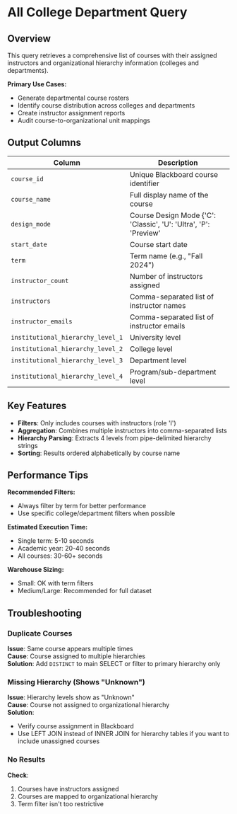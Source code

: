 # All College Department Query

## Overview

This query retrieves a comprehensive list of courses with their assigned instructors and organizational hierarchy information (colleges and departments).

**Primary Use Cases:**
- Generate departmental course rosters
- Identify course distribution across colleges and departments
- Create instructor assignment reports
- Audit course-to-organizational unit mappings

## Output Columns

| Column | Description |
|--------|-------------|
| `course_id` | Unique Blackboard course identifier |
| `course_name` | Full display name of the course |
| `design_mode` | Course Design Mode {'C': 'Classic', 'U': 'Ultra', 'P': 'Preview' |
| `start_date` | Course start date |
| `term` | Term name (e.g., "Fall 2024") |
| `instructor_count` | Number of instructors assigned |
| `instructors` | Comma-separated list of instructor names |
| `instructor_emails` | Comma-separated list of instructor emails |
| `institutional_hierarchy_level_1` | University level |
| `institutional_hierarchy_level_2` | College level |
| `institutional_hierarchy_level_3` | Department level |
| `institutional_hierarchy_level_4` | Program/sub-department level |

## Key Features

- **Filters**: Only includes courses with instructors (role 'I')
- **Aggregation**: Combines multiple instructors into comma-separated lists
- **Hierarchy Parsing**: Extracts 4 levels from pipe-delimited hierarchy strings
- **Sorting**: Results ordered alphabetically by course name

## Performance Tips

**Recommended Filters:**
- Always filter by term for better performance
- Use specific college/department filters when possible

**Estimated Execution Time:**
- Single term: 5-10 seconds
- Academic year: 20-40 seconds
- All courses: 30-60+ seconds

**Warehouse Sizing:**
- Small: OK with term filters
- Medium/Large: Recommended for full dataset

## Troubleshooting

### Duplicate Courses
**Issue**: Same course appears multiple times  
**Cause**: Course assigned to multiple hierarchies  
**Solution**: Add `DISTINCT` to main SELECT or filter to primary hierarchy only

### Missing Hierarchy (Shows "Unknown")
**Issue**: Hierarchy levels show as "Unknown"  
**Cause**: Course not assigned to organizational hierarchy  
**Solution**: 
- Verify course assignment in Blackboard
- Use LEFT JOIN instead of INNER JOIN for hierarchy tables if you want to include unassigned courses

### No Results
**Check**:
1. Courses have instructors assigned
2. Courses are mapped to organizational hierarchy
3. Term filter isn't too restrictive
